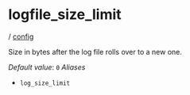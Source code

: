 # logfile_size_limit

/ [config](/ref/config/index.md)

Size in bytes after the log file rolls over to a new one.

_Default value_: `0`
_Aliases_

- `log_size_limit`
